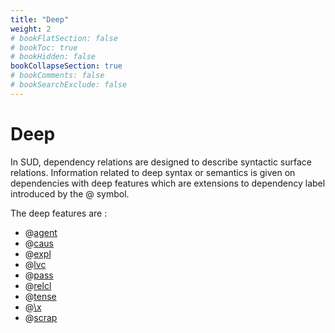 ```yaml
---
title: "Deep"
weight: 2
# bookFlatSection: false
# bookToc: true
# bookHidden: false
bookCollapseSection: true
# bookComments: false
# bookSearchExclude: false
---
```


# Deep 

In SUD, dependency relations are designed to describe syntactic surface relations. Information related to deep syntax or semantics is given on dependencies with deep features which are extensions to dependency label introduced by the @ symbol.

The deep features are : 
- @[agent](./agent.md)
- @[caus](./caus.md)
- @[expl](./expletiv.md)
- @[lvc](./lvc.md)
- @[pass](./pass.md)
- @[relcl](./relcl.md)
- @[tense](./tense.md)
- @[\x](./x.md)
- @[scrap](./scrap.md)
